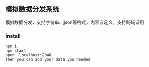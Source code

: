 ## 模拟数据分发系统
模拟数据分发，支持字符串、json等格式，内容自定义，支持跨域调用
### install
```
npm i
npm start
open  localhost:2048 
then you can add your data you needed
```
